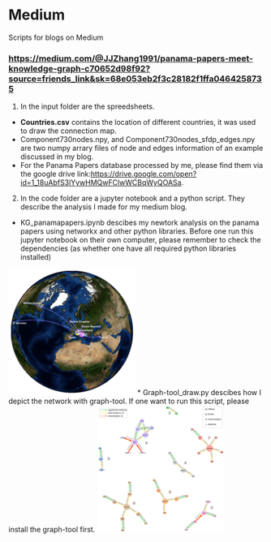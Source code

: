 # Medium
Scripts for blogs on Medium

### https://medium.com/@JJZhang1991/panama-papers-meet-knowledge-graph-c70652d98f92?source=friends_link&sk=68e053eb2f3c28182f1ffa0464258735

1. In the input folder are the spreedsheets. 
  * **Countries.csv** contains the location of different countries, it was used to draw the connection map.
  * Component730nodes.npy, and Component730nodes_sfdp_edges.npy are two numpy arrary files of node and edges information of an example discussed in my blog.  
  * For the Panama Papers database processed by me, please find them via the google drive link:https://drive.google.com/open?id=1_18uAbfS3lYywHMQwFClwWCBqWyQOASa.

  
2. In the code folder are a jupyter notebook and a python script. They describe the analysis I made for my medium blog.
  * KG_panamapapers.ipynb descibes my newtork analysis on the panama papers using networkx and other python libraries. Before one run this jupyter notebook on their own computer, please remember to check the dependencies (as whether one have all required python libraries installed)
  <img src="./PanamaPapers/Pictures/730_countries_connection.png" width="250"/>
  * Graph-tool_draw.py descibes how I depict the network with graph-tool. If one want to run this script, please install the graph-tool first.
  <img src="./PanamaPapers/Pictures/SmallSubgraphwithin10nodes_sfdp.png" width="250"/>
